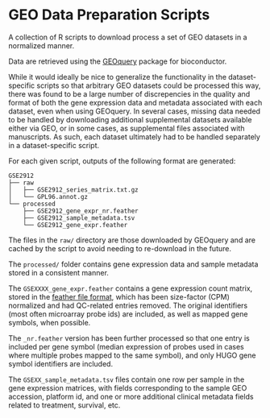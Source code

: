GEO Data Preparation Scripts
============================

A collection of R scripts to download process a set of GEO datasets in a normalized
manner.

Data are retrieved using the
[GEOquery](https://bioconductor.org/packages/release/bioc/html/GEOquery.html) package
for bioconductor.

While it would ideally be nice to generalize the functionality in the dataset-specific
scripts so that arbitrary GEO datasets could be processed this way, there was found to
be a large number of discrepencies in the quality and format of both the gene expression
data and metadata associated with each dataset, even when using GEOquery. In several
cases, missing data needed to be handled by downloading additional supplemental datasets
available either via GEO, or in some cases, as supplemental files associated with
manuscripts. As such, each dataset ultimately had to be handled separately in a
dataset-specific script.

For each given script, outputs of the following format are generated:

```
GSE2912
├── raw
│   ├── GSE2912_series_matrix.txt.gz
│   └── GPL96.annot.gz
└── processed
    ├── GSE2912_gene_expr_nr.feather
    ├── GSE2912_sample_metadata.tsv
    └── GSE2912_gene_expr.feather
```

The files in the `raw/` directory are those downloaded by GEOquery and are cached by the
script to avoid needing to re-download in the future.

The `processed/` folder contains gene expression data and sample metadata stored in a
consistent manner.

The `GSEXXXX_gene_expr.feather` contains a gene expression count matrix, stored in the
[feather file format](https://github.com/wesm/feather), which has been size-factor (CPM)
normalized and had QC-related entries removed. The original identifiers (most often
microarray probe ids) are included, as well as mapped gene symbols, when possible.

The `_nr.feather` version has been further processed so that one entry is included per
gene symbol (median expression of probes used in cases where multiple probes mapped to
the same symbol), and only HUGO gene symbol identifiers are included.

The `GSEXX_sample_metadata.tsv` files contain one row per sample in the gene expression
matrices, with fields corresponding to the sample GEO accession, platform id, and one or
more additional clinical metadata fields related to treatment, survival, etc.

